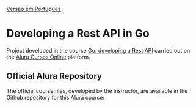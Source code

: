 [Versão em Português](README.md)

# Developing a Rest API in Go

Project developed in the course [Go: developing a Rest API](https://cursos.alura.com.br/course/go-desenvolvendo-api-rest) carried out on the [Alura Cursos Online](https://alura.com.br/) platform.

## Official Alura Repository

The official course files, developed by the instructor, are available in the Github repository for this Alura course:

[]()